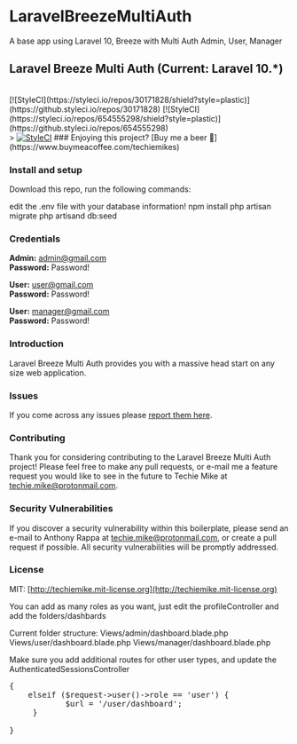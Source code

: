 # LaravelBreezeMultiAuth
A base app using Laravel 10, Breeze with Multi Auth Admin, User, Manager

## Laravel Breeze Multi Auth (Current: Laravel 10.*) 

<br/>
[![StyleCI](https://styleci.io/repos/30171828/shield?style=plastic)](https://github.styleci.io/repos/30171828)
[![StyleCI](https://styleci.io/repos/654555298/shield?style=plastic)](https://github.styleci.io/repos/654555298)
<br/>>
<a href="https://github.styleci.io/repos/654555298?branch=main"><img src="https://github.styleci.io/repos/654555298/shield?branch=main" alt="StyleCI"></a>
### Enjoying this project? [Buy me a beer 🍺](https://www.buymeacoffee.com/techiemikes)


### Install and setup ###
Download this repo, run the following commands:

edit the .env file with your database information!
npm install
php artisan migrate
php artisand db:seed


### Credentials

**Admin:** admin@gmail.com  
**Password:** Password!

**User:** user@gmail.com  
**Password:** Password!

**User:** manager@gmail.com  
**Password:** Password!


### Introduction

Laravel Breeze Multi Auth provides you with a massive head start on any size web application. 

### Issues

If you come across any issues please [report them here](https://github.com/nomadtechiemike/LaravelBreezeMultiAuth/issues).

### Contributing

Thank you for considering contributing to the Laravel Breeze Multi Auth project! Please feel free to make any pull requests, or e-mail me a feature request you would like to see in the future to Techie Mike at techie.mike@protonmail.com.

### Security Vulnerabilities

If you discover a security vulnerability within this boilerplate, please send an e-mail to Anthony Rappa at techie.mike@protonmail.com, or create a pull request if possible. All security vulnerabilities will be promptly addressed.

### License

MIT: [http://techiemike.mit-license.org](http://techiemike.mit-license.org)

You can add as many roles as you want, just edit the profileController and add the folders/dashbards

Current folder structure:
Views/admin/dashboard.blade.php
Views/user/dashboard.blade.php
Views/manager/dashboard.blade.php

Make sure you add additional routes for other user types, and update the AuthenticatedSessionsController 

 <pre>{
    elseif ($request->user()->role == 'user') {
            $url = '/user/dashboard';
     }
    
}</pre>

